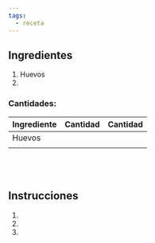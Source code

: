 ```yaml
---
tags:
  - receta
---
```


## Ingredientes   
1. Huevos
2.    
   
### Cantidades:

| Ingrediente | Cantidad | Cantidad |
| ----------- | -------- | -------- |
| Huevos      |          |          |
|             |          |          |
  
---
## Instrucciones   
1.    
2.    
3.    
   
   
